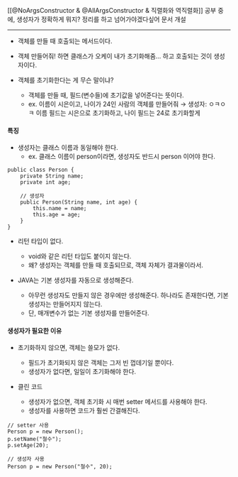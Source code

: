 [[@NoArgsConstructor & @AllArgsConstructor & 직렬화와 역직렬화]] 공부 중에, 생성자가 정확하게 뭐지? 정리를 하고 넘어가야겠다싶어 문서 개설

---

* 객체를 만들 때 호출되는 메서드이다.
* 객체 만들어줘! 하면 클래스가 오케이 내가 초기화해줌... 하고 호출되는 것이 생성자이다.

* 객체를 초기화한다는 게 무슨 말이냐?
	* 객체를 만들 때, 필드(변수들)에 초기값을 넣어준다는 뜻이다.
	* ex. 이름이 시은이고, 나이가 24인 사람의 객체를 만들어줘 → 생성자: ㅇㅋㅇㅋ 이름 필드는 시은으로 초기화하고, 나이 필드는 24로 초기화할게

#### 특징
* 생성자는 클래스 이름과 동일해야 한다.
	* ex. 클래스 이름이 person이라면, 생성자도 반드시 person 이어야 한다.
```
public class Person {
    private String name;
    private int age;

    // 생성자
    public Person(String name, int age) {
        this.name = name;
        this.age = age;
    }
}
```

* 리턴 타입이 없다.
	* void와 같은 리턴 타입도 붙이지 않는다.
	* 왜? 생성자는 객체를 만들 때 호출되므로, 객체 자체가 결과물이라서.
	
* JAVA는 기본 생성자를 자동으로 생성해준다.
	* 아무런 생성자도 만들지 않은 경우에만 생성해준다. 하나라도 존재한다면, 기본 생성자는 만들어지지 않는다.
	* 단, 매개변수가 없는 기본 생성자를 만들어준다.

#### 생성자가 필요한 이유
* 초기화하지 않으면, 객체는 쓸모가 없다.
	* 필드가 초기화되지 않은 객체는 그저 빈 껍데기일 뿐이다.
	* 생성자가 없다면, 일일이 초기화해야 한다.
	
* 클린 코드
	* 생성자가 없으면, 객체 초기화 시 매번 setter 메서드를 사용해야 한다.
	* 생성자를 사용하면 코드가 훨씬 간결해진다.
```
// setter 사용
Person p = new Person();
p.setName("철수");
p.setAge(20);

// 생성자 사용
Person p = new Person("철수", 20);
```



